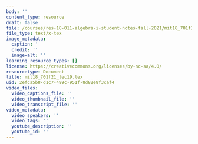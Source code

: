 ```yaml
---
body: ''
content_type: resource
draft: false
file: /courses/res-18-011-algebra-i-student-notes-fall-2021/mit18_701f21_lec19.tex
file_type: text/x-tex
image_metadata:
  caption: ''
  credit: ''
  image-alt: ''
learning_resource_types: []
license: https://creativecommons.org/licenses/by-nc-sa/4.0/
resourcetype: Document
title: mit18_701f21_lec19.tex
uid: 2efca5b8-d1c7-499c-951f-8d82e8f3caf4
video_files:
  video_captions_file: ''
  video_thumbnail_file: ''
  video_transcript_file: ''
video_metadata:
  video_speakers: ''
  video_tags: ''
  youtube_description: ''
  youtube_id: ''
---
```

